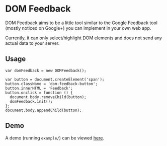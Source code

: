 DOM Feedback
============

DOM Feedback aims to be a little tool similar to the Google Feedback tool (mostly noticed on Google+) you can implement in your own web app.

Currently, it can only select/highlight DOM elements and does not send any actual data to your server.

Usage
-----

    var domFeedback = new DOMFeedback();

    var button = document.createElement('span');
    button.className = 'dom-feedback-button';
    button.innerHTML = 'Feedback';
    button.onclick = function () {
      document.body.removeChild(button);
      domFeedback.init();
    };
    document.body.appendChild(button);

Demo
----

A demo (running `example/`) can be viewed [here](http://jankuca.github.com/dom-feedback/example/).
